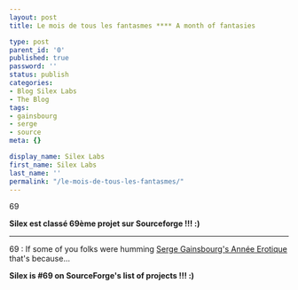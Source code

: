 ```yaml
---
layout: post
title: Le mois de tous les fantasmes **** A month of fantasies

type: post
parent_id: '0'
published: true
password: ''
status: publish
categories:
- Blog Silex Labs
- The Blog
tags:
- gainsbourg
- serge
- source
meta: {}

display_name: Silex Labs
first_name: Silex Labs
last_name: ''
permalink: "/le-mois-de-tous-les-fantasmes/"
---
```


69


**Silex est classé 69ème projet sur Sourceforge !!! :)**

************

69
: If some of you folks were humming [Serge Gainsbourg's Année Erotique](http://www.deezer.com/en/serge-gainsbourg/69-annee-erotique-A160209.html) that's because...

**Silex is #69 on SourceForge's list of projects !!! :)**